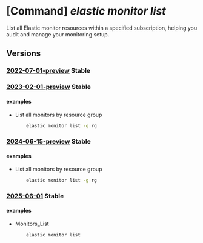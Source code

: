 # [Command] _elastic monitor list_

List all Elastic monitor resources within a specified subscription, helping you audit and manage your monitoring setup.

## Versions

### [2022-07-01-preview](/Resources/mgmt-plane/L3N1YnNjcmlwdGlvbnMve30vcHJvdmlkZXJzL21pY3Jvc29mdC5lbGFzdGljL21vbml0b3Jz/2022-07-01-preview.xml) **Stable**

<!-- mgmt-plane /subscriptions/{}/providers/microsoft.elastic/monitors 2022-07-01-preview -->
<!-- mgmt-plane /subscriptions/{}/resourcegroups/{}/providers/microsoft.elastic/monitors 2022-07-01-preview -->

### [2023-02-01-preview](/Resources/mgmt-plane/L3N1YnNjcmlwdGlvbnMve30vcHJvdmlkZXJzL21pY3Jvc29mdC5lbGFzdGljL21vbml0b3Jz/2023-02-01-preview.xml) **Stable**

<!-- mgmt-plane /subscriptions/{}/providers/microsoft.elastic/monitors 2023-02-01-preview -->
<!-- mgmt-plane /subscriptions/{}/resourcegroups/{}/providers/microsoft.elastic/monitors 2023-02-01-preview -->

#### examples

- List all monitors by resource group
    ```bash
        elastic monitor list -g rg
    ```

### [2024-06-15-preview](/Resources/mgmt-plane/L3N1YnNjcmlwdGlvbnMve30vcHJvdmlkZXJzL21pY3Jvc29mdC5lbGFzdGljL21vbml0b3Jz/2024-06-15-preview.xml) **Stable**

<!-- mgmt-plane /subscriptions/{}/providers/microsoft.elastic/monitors 2024-06-15-preview -->
<!-- mgmt-plane /subscriptions/{}/resourcegroups/{}/providers/microsoft.elastic/monitors 2024-06-15-preview -->

#### examples

- List all monitors by resource group
    ```bash
        elastic monitor list -g rg
    ```

### [2025-06-01](/Resources/mgmt-plane/L3N1YnNjcmlwdGlvbnMve30vcHJvdmlkZXJzL21pY3Jvc29mdC5lbGFzdGljL21vbml0b3Jz/2025-06-01.xml) **Stable**

<!-- mgmt-plane /subscriptions/{}/providers/microsoft.elastic/monitors 2025-06-01 -->
<!-- mgmt-plane /subscriptions/{}/resourcegroups/{}/providers/microsoft.elastic/monitors 2025-06-01 -->

#### examples

- Monitors_List
    ```bash
        elastic monitor list
    ```
